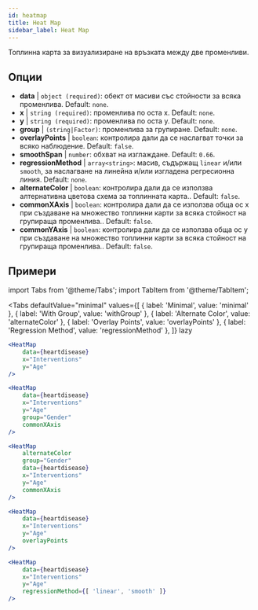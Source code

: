 ```yaml
---
id: heatmap
title: Heat Map
sidebar_label: Heat Map
---
```


Топлинна карта за визуализиране на връзката между две променливи.

## Опции

* __data__ | `object (required)`: обект от масиви със стойности за всяка променлива. Default: `none`.
* __x__ | `string (required)`: променлива по оста x. Default: `none`.
* __y__ | `string (required)`: променлива по оста y. Default: `none`.
* __group__ | `(string|Factor)`: променлива за групиране. Default: `none`.
* __overlayPoints__ | `boolean`: контролира дали да се наслагват точки за всяко наблюдение. Default: `false`.
* __smoothSpan__ | `number`: обхват на изглаждане. Default: `0.66`.
* __regressionMethod__ | `array<string>`: масив, съдържащ `linear` и/или `smooth`, за наслагване на линейна и/или изгладена регресионна линия. Default: `none`.
* __alternateColor__ | `boolean`: контролира дали да се използва алтернативна цветова схема за топлинната карта.. Default: `false`.
* __commonXAxis__ | `boolean`: контролира дали да се използва обща ос x при създаване на множество топлинни карти за всяка стойност на групираща променлива.. Default: `false`.
* __commonYAxis__ | `boolean`: контролира дали да се използва обща ос y при създаване на множество топлинни карти за всяка стойност на групираща променлива.. Default: `false`.


## Примери

import Tabs from '@theme/Tabs';
import TabItem from '@theme/TabItem';

<Tabs
    defaultValue="minimal"
    values={[
        { label: 'Minimal', value: 'minimal' },
        { label: 'With Group', value: 'withGroup' },
        { label: 'Alternate Color', value: 'alternateColor' },
        { label: 'Overlay Points', value: 'overlayPoints' },
        { label: 'Regression Method', value: 'regressionMethod' },
    ]}
    lazy
>



<TabItem value="minimal">

```jsx live
<HeatMap 
    data={heartdisease} 
    x="Interventions"
    y="Age"
/>
```

</TabItem>


<TabItem value="withGroup">

```jsx live
<HeatMap 
    data={heartdisease} 
    x="Interventions"
    y="Age"
    group="Gender"
    commonXAxis
/>
```

</TabItem>

<TabItem value="alternateColor">

```jsx live
<HeatMap 
    alternateColor
    group="Gender"
    data={heartdisease} 
    x="Interventions"
    y="Age"
    commonXAxis
/>
```

</TabItem>

<TabItem value="overlayPoints">

```jsx live
<HeatMap 
    data={heartdisease} 
    x="Interventions"
    y="Age"
    overlayPoints 
/>
```

</TabItem>


<TabItem value="regressionMethod">

```jsx live
<HeatMap 
    data={heartdisease} 
    x="Interventions"
    y="Age"
    regressionMethod={[ 'linear', 'smooth' ]} 
/>
```

</TabItem>

</Tabs>
